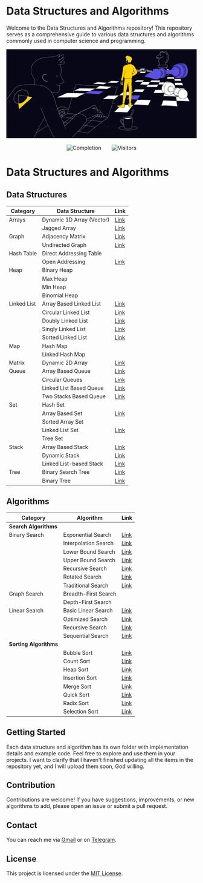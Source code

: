 # Data Structures and Algorithms

Welcome to the Data Structures and Algorithms repository! This repository serves as a comprehensive guide to various data structures and algorithms commonly used in computer science and programming.

![Data Structures and Algorithms](https://github.com/AllamF5J/Data_Structure_C/blob/main/Chess.jpg)

  <p align="center">
    <img src="https://img.shields.io/badge/Completion-83%25-blue" alt="Completion">&nbsp;&nbsp;&nbsp;&nbsp;&nbsp;&nbsp;
    <img src="https://visitor-badge.laobi.icu/badge?page_id=AllamF5J/Data_Structure_C" alt="Visitors"/>
  </p>

# Data Structures and Algorithms

## Data Structures

| **Category** | **Data Structure** | **Link** |
|--------------|--------------------|----------|
| Arrays       | Dynamic 1D Array (Vector)    | [Link](https://github.com/AllamF5J/Data_Structure_C/tree/main/Array/Dynamic%201D_Array%20(vector)) |
|              | Jagged Array                 | [Link](https://github.com/AllamF5J/Data_Structure_C/tree/main/Array/Jagged%20Array) |
| Graph        | Adjacency Matrix             | [Link](https://github.com/AllamF5J/Data_Structure_C/tree/main/Graph/Adjacency%20Matrix) |
|              | Undirected Graph             | [Link](https://github.com/AllamF5J/Data_Structure_C/tree/main/Graph/Undirected%20Graph) |
| Hash Table   | Direct Addressing Table      |          |
|              | Open Addressing              | [Link](https://github.com/AllamF5J/Data_Structure_C/tree/main/Hash%20Table/Open%20Addressing) |
| Heap         | Binary Heap                  |          |
|              | Max Heap                     |          |
|              | Min Heap                     |          |
|              | Binomial Heap                |          |
| Linked List  | Array Based Linked List      | [Link](https://github.com/AllamF5J/Data_Structure_C/tree/main/Linked%20List/Array%20Based%20Linked%20List) |
|              | Circular Linked List         | [Link](https://github.com/AllamF5J/Data_Structure_C/tree/main/Linked%20List/Circular%20Linked%20List) |
|              | Doubly Linked List           | [Link](https://github.com/AllamF5J/Data_Structure_C/tree/main/Linked%20List/Doubly%20Linked%20List) |
|              | Singly Linked List           | [Link](https://github.com/AllamF5J/Data_Structure_C/tree/main/Linked%20List/Singly%20Linked%20List) |
|              | Sorted Linked List           | [Link](https://github.com/AllamF5J/Data_Structure_C/tree/main/Linked%20List/Sorted%20Linked%20List) |
| Map          | Hash Map                     |          |
|              | Linked Hash Map              |          |
| Matrix       | Dynamic 2D Array             | [Link](https://github.com/AllamF5J/Data_Structure_C/tree/main/Matrix) |
| Queue        | Array Based Queue            | [Link](https://github.com/AllamF5J/Data_Structure_C/tree/main/Queue/Array-based%20Queue) |
|              | Circular Queues              | [Link](https://github.com/AllamF5J/Data_Structure_C/tree/main/Queue/Circular%20Queue) |
|              | Linked List Based Queue      | [Link](https://github.com/AllamF5J/Data_Structure_C/tree/main/Queue/Linked%20List%20Based%20Queue) |
|              | Two Stacks Based Queue       | [Link](https://github.com/AllamF5J/Data_Structure_C/tree/main/Queue/Two%20Stacks%20Based%20Queue) |
| Set          | Hash Set                     |          |
|              | Array Based Set              | [Link](https://github.com/AllamF5J/Data_Structure_C/tree/main/Set/Array%20Based%20Set) |
|              | Sorted Array Set             |          |
|              | Linked List Set              | [Link](https://github.com/AllamF5J/Data_Structure_C/tree/main/Set/Linked%20List%20Based%20Set) |
|              | Tree Set                     |          |
| Stack        | Array Based Stack            | [Link](https://github.com/AllamF5J/Data_Structure_C/tree/main/Stack/Array%20Based%20Stack) |
|              | Dynamic Stack                | [Link](https://github.com/AllamF5J/Data_Structure_C/tree/main/Stack/Dynamic%20Stack) |
|              | Linked List-based Stack      | [Link](https://github.com/AllamF5J/Data_Structure_C/tree/main/Stack/Linked%20List%20Based%20Stack) |
| Tree         | Binary Search Tree           | [Link](https://github.com/AllamF5J/Data_Structure_C/tree/main/Tree/Binary%20Search%20Tree) |
|              | Binary Tree                  | [Link](https://github.com/AllamF5J/Data_Structure_C/tree/main/Tree/Binary%20Tree) |

## Algorithms

| **Category** | **Algorithm** | **Link** |
|--------------|---------------|----------|
| **Search Algorithms** | | |
| Binary Search | Exponential Search | [Link](https://github.com/AllamF5J/Data_Structure_C/blob/main/Searching%20Algorithm/Binary%20search/ExponentialSearch.c) |
|              | Interpolation Search | [Link](https://github.com/AllamF5J/Data_Structure_C/blob/main/Searching%20Algorithm/Binary%20search/InterpolationSearch.c) |
|              | Lower Bound Search   | [Link](https://github.com/AllamF5J/Data_Structure_C/blob/main/Searching%20Algorithm/Binary%20search/LowerBoundSearch.c) |
|              | Upper Bound Search   | [Link](https://github.com/AllamF5J/Data_Structure_C/blob/main/Searching%20Algorithm/Binary%20search/UpperBoundSearch.c) |
|              | Recursive Search     | [Link](https://github.com/AllamF5J/Data_Structure_C/blob/main/Searching%20Algorithm/Binary%20search/RecursiveSearch.c) |
|              | Rotated Search       | [Link](https://github.com/AllamF5J/Data_Structure_C/blob/main/Searching%20Algorithm/Binary%20search/RotatedSearch.c) |
|              | Traditional Search   | [Link](https://github.com/AllamF5J/Data_Structure_C/blob/main/Searching%20Algorithm/Binary%20search/TraditionalSearch.c) |
| Graph Search | Breadth-First Search |          |
|              | Depth-First Search   |          |
| Linear Search| Basic Linear Search  | [Link](https://github.com/AllamF5J/Data_Structure_C/blob/main/Searching%20Algorithm/Linear%20search/BasicLinearSearch.c) |
|              | Optimized Search     | [Link](https://github.com/AllamF5J/Data_Structure_C/blob/main/Searching%20Algorithm/Linear%20search/OptimiziedSearch.c) |
|              | Recursive Search     | [Link](https://github.com/AllamF5J/Data_Structure_C/blob/main/Searching%20Algorithm/Linear%20search/RecursiveSearch.c) |
|              | Sequential Search    | [Link](https://github.com/AllamF5J/Data_Structure_C/blob/main/Searching%20Algorithm/Linear%20search/SequentialSearch.c) |
| **Sorting Algorithms** | | |
|              | Bubble Sort          | [Link](https://github.com/AllamF5J/Data_Structure_C/blob/main/Sorting%20Algorithm/BubbleSort.c) |
|              | Count Sort           | [Link](https://github.com/AllamF5J/Data_Structure_C/blob/main/Sorting%20Algorithm/CountSort.c) |
|              | Heap Sort            | [Link](https://github.com/AllamF5J/Data_Structure_C/blob/main/Sorting%20Algorithm/HeapSort.c) |
|              | Insertion Sort       | [Link](https://github.com/AllamF5J/Data_Structure_C/blob/main/Sorting%20Algorithm/InsertionSort.c) |
|              | Merge Sort           | [Link](https://github.com/AllamF5J/Data_Structure_C/blob/main/Sorting%20Algorithm/MergeSort.c) |
|              | Quick Sort           | [Link](https://github.com/AllamF5J/Data_Structure_C/blob/main/Sorting%20Algorithm/QuickSort.c) |
|              | Radix Sort           | [Link](https://github.com/AllamF5J/Data_Structure_C/blob/main/Sorting%20Algorithm/RadixSort.c) |
|              | Selection Sort       | [Link](https://github.com/AllamF5J/Data_Structure_C/blob/main/Sorting%20Algorithm/SelectionSort.c) |


## Getting Started
Each data structure and algorithm has its own folder with implementation details and example code. Feel free to explore and use them in your projects.
I want to clarify that I haven't finished updating all the items in the repository yet, and I will upload them soon, God willing.

## Contribution
Contributions are welcome! If you have suggestions, improvements, or new algorithms to add, please open an issue or submit a pull request.

## Contact
You can reach me via [Gmail](mailto:lamahmd122@gmail.com) or on [Telegram](http://t.me/GziXnine).


## License
This project is licensed under the [MIT License](LICENSE).
